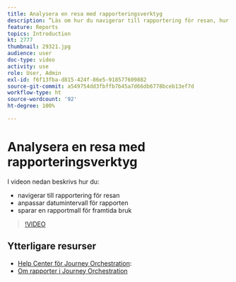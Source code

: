```yaml
---
title: Analysera en resa med rapporteringsverktyg
description: ”Läs om hur du navigerar till rapportering för resan, hur du anpassar datumintervall för rapporten samt sparar en rapportmall för framtida bruk.”
feature: Reports
topics: Introduction
kt: 2777
thumbnail: 29321.jpg
audience: user
doc-type: video
activity: use
role: User, Admin
exl-id: f6f13fba-d815-424f-86e5-918577609882
source-git-commit: a549754dd3fbffb7b45a7d66db6778bceb13ef7d
workflow-type: ht
source-wordcount: '92'
ht-degree: 100%

---
```


# Analysera en resa med rapporteringsverktyg

I videon nedan beskrivs hur du:

* navigerar till rapportering för resan
* anpassar datumintervall för rapporten
* sparar en rapportmall för framtida bruk

>[!VIDEO](https://video.tv.adobe.com/v/29321?quality=12)

## Ytterligare resurser

* [Help Center för Journey Orchestration](https://experienceleague.adobe.com/docs/journeys/using/journey-orchestration-home.html?lang=sv):
* [Om rapporter i Journey Orchestration](https://experienceleague.adobe.com/docs/journeys/using/journey-reports/about-journey-reports.html?lang=sv)
